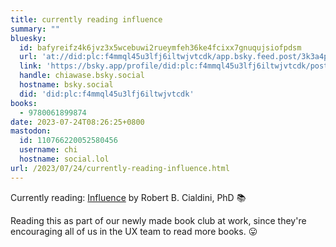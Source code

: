```yaml
---
title: currently reading influence
summary: ""
bluesky:
  id: bafyreifz4k6jvz3x5wcebuwi2rueymfeh36ke4fcixx7gnuqujsiofpdsm
  url: 'at://did:plc:f4mmql45u3lfj6iltwjvtcdk/app.bsky.feed.post/3k3a4p6usyr2k'
  link: 'https://bsky.app/profile/did:plc:f4mmql45u3lfj6iltwjvtcdk/post/3k3a4p6usyr2k'
  handle: chiawase.bsky.social
  hostname: bsky.social
  did: 'did:plc:f4mmql45u3lfj6iltwjvtcdk'
books:
  - 9780061899874
date: 2023-07-24T08:26:25+0800
mastodon:
  id: 110766220052580456
  username: chi
  hostname: social.lol
url: /2023/07/24/currently-reading-influence.html
---
```


Currently reading: [Influence](https://micro.blog/books/9780061899874) by Robert B. Cialdini, PhD 📚

Reading this as part of our newly made book club at work, since they're encouraging all of us in the UX team to read more books. 😛
